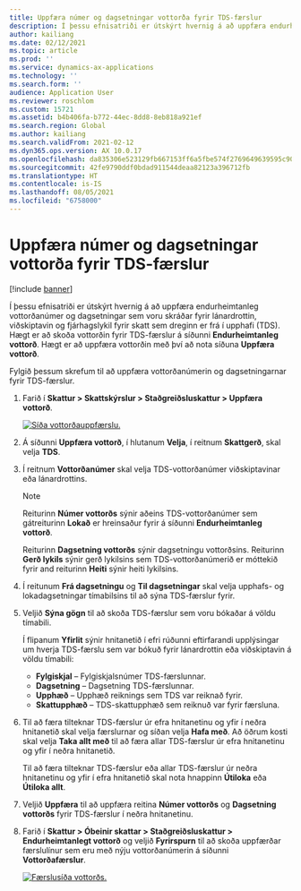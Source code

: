 ```yaml
---
title: Uppfæra númer og dagsetningar vottorða fyrir TDS-færslur
description: Í þessu efnisatriði er útskýrt hvernig á að uppfæra endurheimtanleg vottorðanúmer og dagsetningar sem voru skráðar fyrir lánardrottin, viðskiptavin og fjárhagslykil fyrir skatt sem dreginn er frá í upphafi (TDS).
author: kailiang
ms.date: 02/12/2021
ms.topic: article
ms.prod: ''
ms.service: dynamics-ax-applications
ms.technology: ''
ms.search.form: ''
audience: Application User
ms.reviewer: roschlom
ms.custom: 15721
ms.assetid: b4b406fa-b772-44ec-8dd8-8eb818a921ef
ms.search.region: Global
ms.author: kailiang
ms.search.validFrom: 2021-02-12
ms.dyn365.ops.version: AX 10.0.17
ms.openlocfilehash: da835306e523129fb667153ff6a5fbe574f2769649639595c90af603f1258e4a
ms.sourcegitcommit: 42fe9790ddf0bdad911544deaa82123a396712fb
ms.translationtype: HT
ms.contentlocale: is-IS
ms.lasthandoff: 08/05/2021
ms.locfileid: "6758000"
---
```

# <a name="update-certificate-numbers-and-dates-for-tds-transactions"></a>Uppfæra númer og dagsetningar vottorða fyrir TDS-færslur

[!include [banner](../includes/banner.md)]

Í þessu efnisatriði er útskýrt hvernig á að uppfæra endurheimtanleg vottorðanúmer og dagsetningar sem voru skráðar fyrir lánardrottin, viðskiptavin og fjárhagslykil fyrir skatt sem dreginn er frá í upphafi (TDS). Hægt er að skoða vottorðin fyrir TDS-færslur á síðunni **Endurheimtanleg vottorð**. Hægt er að uppfæra vottorðin með því að nota síðuna **Uppfæra vottorð**.

Fylgið þessum skrefum til að uppfæra vottorðanúmerin og dagsetningarnar fyrir TDS-færslur.

1. Farið í **Skattur \> Skattskýrslur \> Staðgreiðsluskattur \> Uppfæra vottorð**.

    [![Síða vottorðauppfærslu.](./media/apac-ind-TDS-45.png)](./media/apac-ind-TDS-45.png)

2. Á síðunni **Uppfæra vottorð**, í hlutanum **Velja**, í reitnum **Skattgerð**, skal velja **TDS**.
3. Í reitnum **Vottorðanúmer** skal velja TDS-vottorðanúmer viðskiptavinar eða lánardrottins.

    > [!NOTE]
    > Reiturinn **Númer vottorðs** sýnir aðeins TDS-vottorðanúmer sem gátreiturinn **Lokað** er hreinsaður fyrir á síðunni **Endurheimtanleg vottorð**.

    Reiturinn **Dagsetning vottorðs** sýnir dagsetningu vottorðsins. Reiturinn **Gerð lykils** sýnir gerð lykilsins sem TDS-vottorðanúmerið er móttekið fyrir and reiturinn **Heiti** sýnir heiti lykilsins.

5. Í reitunum **Frá dagsetningu** og **Til dagsetningar** skal velja upphafs- og lokadagsetningar tímabilsins til að sýna TDS-færslur fyrir.
6. Veljið **Sýna gögn** til að skoða TDS-færslur sem voru bókaðar á völdu tímabili.

    Í flipanum **Yfirlit** sýnir hnitanetið í efri rúðunni eftirfarandi upplýsingar um hverja TDS-færslu sem var bókuð fyrir lánardrottin eða viðskiptavin á völdu tímabili:

    - **Fylgiskjal** – Fylgiskjalsnúmer TDS-færslunnar.
    - **Dagsetning** – Dagsetning TDS-færslunnar.
    - **Upphæð** – Upphæð reiknings sem TDS var reiknað fyrir.
    - **Skattupphæð** – TDS-skattupphæð sem reiknuð var fyrir færsluna.

7. Til að færa tilteknar TDS-færslur úr efra hnitanetinu og yfir í neðra hnitanetið skal velja færslurnar og síðan velja **Hafa með**. Að öðrum kosti skal velja **Taka allt með** til að færa allar TDS-færslur úr efra hnitanetinu og yfir í neðra hnitanetið.

    Til að færa tilteknar TDS-færslur eða allar TDS-færslur úr neðra hnitanetinu og yfir í efra hnitanetið skal nota hnappinn **Útiloka** eða **Útiloka allt**.

8. Veljið **Uppfæra** til að uppfæra reitina **Númer vottorðs** og **Dagsetning vottorðs** fyrir TDS-færslur í neðra hnitanetinu.
10. Farið í **Skattur \> Óbeinir skattar \> Staðgreiðsluskattur \> Endurheimtanlegt vottorð** og veljið **Fyrirspurn** til að skoða uppfærðar færslulínur sem eru með nýju vottorðanúmerin á síðunni **Vottorðafærslur**.

    [![Færslusíða vottorðs.](./media/apac-ind-TDS-46.png)](./media/apac-ind-TDS-46.png)
